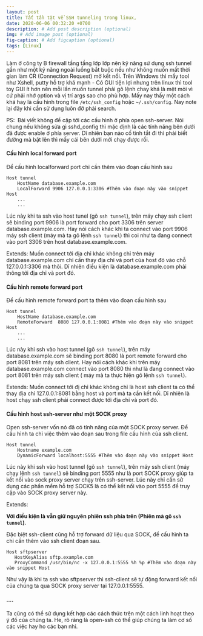 ```yaml
---
layout: post
title: Tất tần tật về SSH tunneling trong linux,
date: 2020-06-06 00:32:20 +0700
description: # Add post description (optional)
img: # Add image post (optional)
fig-caption: # Add figcaption (optional)
tags: [Linux]
---
```


Làm ở công ty B firewall tầng tầng lớp lớp nên kỹ năng sử dụng ssh tunnel gần như một kỹ năng ngoài luồng bắt buộc nếu như không muốn mất thời gian làm CR (Connection Request) mở kết nối. Trên Windows thì mấy tool như Xshell, putty hỗ trợ khá mạnh - Có GUI tiện lợi nhưng trên linux thì tool toy GUI ít hơn nên mỗi lần muốn tunnel phải gõ lệnh chay khá là mệt mỏi vì cứ phải nhớ option và vị trí args sao cho phù hợp. Mấy nay thấy một cách khá hay là cấu hình trong file `/etc/ssh_config` hoặc `~/.ssh/config`. Nay note lại đây khi cần sử dụng luôn đỡ phải search.

PS:  Bài viết không đề cập tới các cấu hình ở phía open ssh-server. Nói chung nếu không sửa gì sshd_config thì mặc định là các tính năng bên dưới đã được enable ở phía server. Dĩ nhiên bạn nào cố tình tắt đi thì phải biết đường mà bật lên thì mấy cái bên dưới mới chạy được rồi.

#### Cấu hình local forward port

Để cấu hình localforward port chỉ cần thêm vào đoạn cấu hình sau

```
Host tunnel
    HostName database.example.com
    LocalForward 9906 127.0.0.1:3306 #Thêm vào đoạn này vào snippet Host
    ...
    ...
```

Lúc này khi ta ssh vào host tunel (gõ ```ssh tunnel```), trên máy chạy ssh client sẽ binding port 9906 là port forward cho port 3306 trên server database.example.com. Hay nói cách khác khi ta connect vào port 9906 máy ssh client (máy mà ta gõ lệnh ```ssh tunnel```) thì coi như ta đang connect vào port 3306 trên host database.example.com.

Extends: Muốn connect tới địa chỉ khác không chỉ trên máy database.example.com chỉ cần thay địa chỉ và port của host đó vào chỗ 127.0.0.1:3306 mà thôi. Dĩ nhiên điều kiện là database.example.com phải thông tới địa chỉ và port đó.

#### Cấu hình remote forward port

Để cấu hình remote forward port ta thêm vào đoạn cấu hình sau

```
Host tunnel
    HostName database.example.com
    RemoteForward  8080 127.0.0.1:8081 #Thêm vào đoạn này vào snippet Host
    ...
    ...
```

Lúc này khi ssh vào host tunnel (gõ ```ssh tunnel```), trên máy database.example.com sẽ binding port 8080 là port remote forward cho port 8081 trên máy ssh client. Hay nói cách khác khi trên máy database.example.com connect vào port 8080 thì như là đang connect vào port 8081 trên máy ssh client ( máy mà ta thực hiện gõ lệnh ```ssh tunnel```).

Extends: Muốn connect tới đị chỉ khác không chỉ là host ssh client ta có thể thay địa chỉ 127.0.0.1:8081 bằng host và port mà ta cần kết nối. Dĩ nhiên là host chạy ssh client phải connect được tới địa chỉ và port đó.

#### Cấu hình host ssh-server như một SOCK proxy

Open ssh-server vốn nó đã có tính năng của một SOCK proxy server. Để cấu hình ta chỉ việc thêm vào đoạn sau trong file cấu hình của ssh client.

```
Host tunnel
    Hostname example.com
    DynamicForward localhost:5555 #Thêm vào đoạn này vào snippet Host
```
Lúc này khi ssh vào host tunnel (gõ ```ssh tunnel```), trên máy ssh client (máy chạy lệnh ```ssh tunnel```) sẽ binding port 5555 như là port SOCK proxy giúp ta kết nối vào sock proxy server chạy trên ssh-server. Lúc này chỉ cần sử dụng các phần mềm hỗ trợ SOCK5 là có thể kết nối vào port 5555 để truy cập vào SOCK proxy server này.

Extends: 

**Với điều kiện là vẫn giữ nguyên phiên ssh phía trên (Phiên mà gõ ```ssh tunnel```)**.

Đặc biệt ssh-client cũng hỗ trợ forward dữ liệu qua SOCK, để cấu hình ta chỉ cần thêm vào ssh client đoạn sau.

```
Host sftpserver
   HostKeyAlias sftp.example.com
   ProxyCommand /usr/bin/nc -x 127.0.0.1:5555 %h %p #Thêm vào đoạn này vào snippet Host
```
Như vậy là khi ta ssh vào sftpserver thì ssh-client sẽ tự động forward kết nối của chúng ta qua SOCK proxy server tại 127.0.0.1:5555.


#### ....

Ta cũng có thể sử dụng kết hợp các cách thức trên một cách linh hoạt theo ý đồ của chúng ta. He, rõ ràng là open-ssh có thể giúp chúng ta làm cơ số các việc hay ho các bạn nhỉ.

